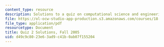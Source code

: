 ```yaml
---
content_type: resource
description: Solutions to a quiz on computational science and engineering.
file: https://ol-ocw-studio-app-production.s3.amazonaws.com/courses/18-085-computational-science-and-engineering-i-fall-2008/d49c9c8023e63ad9c41b0ab07f155204_q2sols18085f05.pdf
file_type: application/pdf
resourcetype: Document
title: Quiz 2 Solutions, Fall 2005
uid: d49c9c80-23e6-3ad9-c41b-0ab07f155204
---
```

